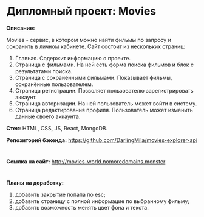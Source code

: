 # Дипломный проект: Movies

**Описание:**

Movies - сервис, в котором можно найти фильмы по запросу и сохранить в личном кабинете. Сайт состоит из нескольких страниц:
1. Главная. Содержит информацию о проекте.
2. Страница с фильмами. На ней есть форма поиска фильмов и блок с результатами поиска.
3. Страница с сохранёнными фильмами. Показывает фильмы, сохранённые пользователем.
4. Страница регистрации. Позволяет пользователю зарегистрировать аккаунт.
5. Страница авторизации. На ней пользователь может войти в систему.
6. Страница редактирования профиля. Пользователь может изменить данные своего аккаунта.

**Стек:** HTML, CSS, JS, React, MongoDB.

**Репозиторий бэкенда:** https://github.com/DarlingMila/movies-explorer-api
#
**Ссылка на сайт:** http://movies-world.nomoredomains.monster
#
**Планы на доработку:**
1. добавить закрытие попапа по esc;
2. добавить страницу с полной информацие по выбранному фильму;
3. добавить возможность менять цвет фона и текста.
